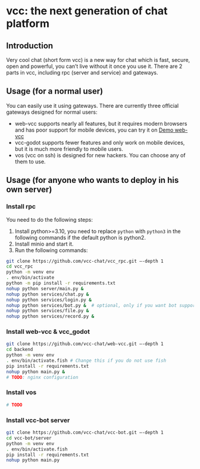 # vcc: the next generation of chat platform
## Introduction
Very cool chat (short form vcc) is a new way for chat which is fast, secure, open and powerful, you can’t live without it once you use it. 
There are 2 parts in vcc, including rpc (server and service) and gateways. 
## Usage (for a normal user)
You can easily use it using gateways. There are currently three official gateways designed for normal users: 
* web-vcc supports nearly all features, but it requires modern browsers and has poor support for mobile devices, you can try it on [Demo web-vcc](chat.vcc.intirain.cc)
* vcc-godot supports fewer features and only work on mobile devices, but it is much more friendly to mobile users.
* vos (vcc on ssh) is designed for new hackers. 
You can choose any of them to use.
## Usage (for anyone who wants to deploy in his own server)
### Install rpc
You need to do the following steps:
1. Install python>=3.10, you need to replace `python` with `python3` in the following commands if the default python is python2. 
2. Install minio and start it.
3. Run the following commands: 
```bash
git clone https://github.com/vcc-chat/vcc_rpc.git —-depth 1
cd vcc_rpc
python -m venv env
. env/bin/activate
python -m pip install -r requirements.txt
nohup python server/main.py &
nohup python services/chat.py &
nohup python services/login.py &
nohup python services/bot.py &  # optional, only if you want bot support, you should also set some envs
nohup python services/file.py &
nohup python services/record.py &
```
### Install web-vcc & vcc_godot
```bash
git clone https://github.com/vcc-chat/web-vcc.git —-depth 1
cd backend
python -m venv env
. env/bin/activate.fish # Change this if you do not use fish
pip install -r requirements.txt
nohup python main.py &
# TODO: nginx configuration
```
### Install vos
```bash
# TODO
```
### Install vcc-bot server
```bash
git clone https://github.com/vcc-chat/vcc-bot.git —-depth 1
cd vcc-bot/server
python -m venv env
. env/bin/activate.fish
pip install -r requirements.txt
nohup python main.py
```

